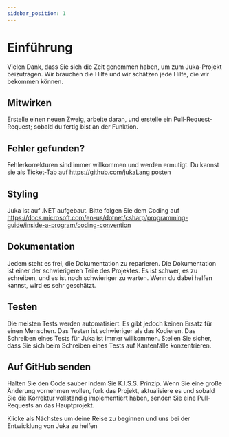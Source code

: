 ```yaml
---
sidebar_position: 1
---
```


# Einführung

Vielen Dank, dass Sie sich die Zeit genommen haben, um zum Juka-Projekt beizutragen. Wir brauchen die Hilfe und wir schätzen jede Hilfe, die wir bekommen können.


## Mitwirken
Erstelle einen neuen Zweig, arbeite daran, und erstelle ein Pull-Request-Request; sobald du fertig bist an der Funktion.


## Fehler gefunden?
Fehlerkorrekturen sind immer willkommen und werden ermutigt. Du kannst sie als Ticket-Tab auf https://github.com/jukaLang posten


## Styling
Juka ist auf .NET aufgebaut. Bitte folgen Sie dem Coding auf https://docs.microsoft.com/en-us/dotnet/csharp/programming-guide/inside-a-program/coding-convention


## Dokumentation
Jedem steht es frei, die Dokumentation zu reparieren. Die Dokumentation ist einer der schwierigeren Teile des Projektes. Es ist schwer, es zu schreiben, und es ist noch schwieriger zu warten. Wenn du dabei helfen kannst, wird es sehr geschätzt.

## Testen
Die meisten Tests werden automatisiert. Es gibt jedoch keinen Ersatz für einen Menschen. Das Testen ist schwieriger als das Kodieren. Das Schreiben eines Tests für Juka ist immer willkommen. Stellen Sie sicher, dass Sie sich beim Schreiben eines Tests auf Kantenfälle konzentrieren.

## Auf GitHub senden
Halten Sie den Code sauber indem Sie K.I.S.S. Prinzip. Wenn Sie eine große Änderung vornehmen wollen, fork das Projekt, aktualisiere es und sobald Sie die Korrektur vollständig implementiert haben, senden Sie eine Pull-Requests an das Hauptprojekt.


Klicke als Nächstes um deine Reise zu beginnen und uns bei der Entwicklung von Juka zu helfen